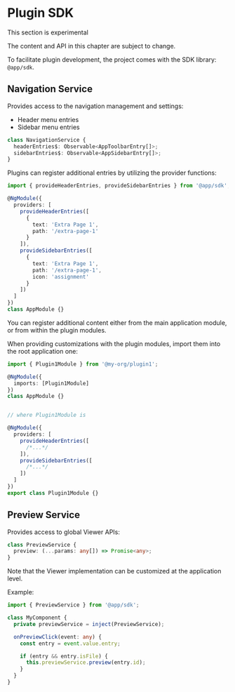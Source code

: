 # Plugin SDK

<div class="warning">
This section is experimental

The content and API in this chapter are subject to change.

</div>

To facilitate plugin development, the project comes with the SDK library: `@app/sdk`.

## Navigation Service

Provides access to the navigation management and settings:

- Header menu entries
- Sidebar menu entries

```ts
class NavigationService {
  headerEntries$: Observable<AppToolbarEntry[]>;
  sidebarEntries$: Observable<AppSidebarEntry[]>;
}
```

Plugins can register additional entries by utilizing the provider functions:

```ts
import { provideHeaderEntries, provideSidebarEntries } from '@app/sdk';

@NgModule({
  providers: [
    provideHeaderEntries([
      {
        text: 'Extra Page 1',
        path: '/extra-page-1'
      }
    ]),
    provideSidebarEntries([
      {
        text: 'Extra Page 1',
        path: '/extra-page-1',
        icon: 'assignment'
      }
    ])
  ]
})
class AppModule {}
```

You can register additional content either from the main application module, or from within the plugin modules.

When providing customizations with the plugin modules, import them into the root application one:

```ts
import { Plugin1Module } from '@my-org/plugin1';

@NgModule({
  imports: [Plugin1Module]
})
class AppModule {}


// where Plugin1Module is

@NgModule({
  providers: [
    provideHeaderEntries([
      /*...*/
    ]),
    provideSidebarEntries([
      /*...*/
    ])
  ]
})
export class Plugin1Module {}
```

## Preview Service

Provides access to global Viewer APIs:

```ts
class PreviewService {
  preview: (...params: any[]) => Promise<any>;
}
```

Note that the Viewer implementation can be customized at the application level.

Example:

```ts
import { PreviewService } from '@app/sdk';

class MyComponent {
  private previewService = inject(PreviewService);

  onPreviewClick(event: any) {
    const entry = event.value.entry;

    if (entry && entry.isFile) {
      this.previewService.preview(entry.id);
    }
  }
}
```
